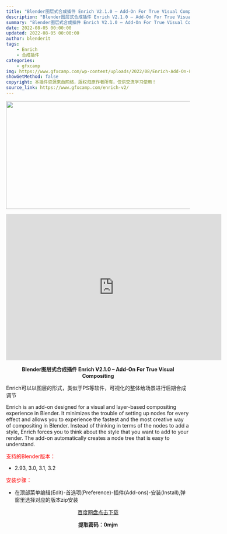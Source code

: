 ```yaml
---
title: "Blender图层式合成插件 Enrich V2.1.0 – Add-On For True Visual Compositing"
description: "Blender图层式合成插件 Enrich V2.1.0 – Add-On For True Visual Compositing Enrich可以以图层的形式，类似于PS等软件，可视化的..."
summary: "Blender图层式合成插件 Enrich V2.1.0 – Add-On For True Visual Compositing Enrich可以以图层的形式，类似于PS等软件，可视化的..."
date: 2022-08-05 00:00:00
updated: 2022-08-05 00:00:00
author: blenderit
tags: 
    - Enrich
    - 合成插件
categories:
    - gfxcamp
img: https://www.gfxcamp.com/wp-content/uploads/2022/08/Enrich-Add-On-For-True-Visual-Compositing.jpg
showGetMethod: false
copyright: 本插件资源来自网络，版权归原作者所有，仅供交流学习使用！
source_link: https://www.gfxcamp.com/enrich-v2/
---
```

<div><p><img decoding="async" class="aligncenter size-full wp-image-105697" src="https://www.gfxcamp.com/wp-content/uploads/2022/08/Enrich-Add-On-For-True-Visual-Compositing.jpg" data-src="https://www.gfxcamp.com/wp-content/uploads/2022/08/Enrich-Add-On-For-True-Visual-Compositing.jpg" alt="" width="590" height="295" data-srcset="https://www.gfxcamp.com/wp-content/uploads/2022/08/Enrich-Add-On-For-True-Visual-Compositing.jpg 590w, https://www.gfxcamp.com/wp-content/uploads/2022/08/Enrich-Add-On-For-True-Visual-Compositing-150x75.jpg 150w" data-sizes="(max-width: 590px) 100vw, 590px"></p><p style="text-align: center;"><iframe loading="lazy" src="https://player.youku.com/embed/XNTg5MjU2NjAwNA==" width="590" height="400" frameborder="0" allowfullscreen="allowfullscreen" data-mce-fragment="1"></iframe></p><p style="text-align: center;"><strong>Blender图层式合成插件 Enrich V2.1.0 – Add-On For True Visual Compositing</strong></p><p>Enrich可以以图层的形式，类似于PS等软件，可视化的整体给场景进行后期合成调节</p><p>Enrich is an add-on designed for a visual and layer-based compositing experience in Blender. It minimizes the trouble of setting up nodes for every effect and allows you to experience the fastest and the most creative way of compositing in Blender. Instead of thinking in terms of the nodes to add a style, Enrich forces you to think about the style that you want to add to your render. The add-on automatically creates a node tree that is easy to understand.</p><p style="text-align: left;"><span style="color: #ff0000;">支持的Blender版本：</span></p><ul>
<li style="text-align: left;">2.93, 3.0, 3.1, 3.2</li>
</ul><p><span style="color: #ff0000;">安装步骤：</span></p><ul>
<li>在顶部菜单编辑(Edit)-首选项(Preference)-插件(Add-ons)-安装(Install),弹窗里选择对应的版本zip安装</li>
</ul><p style="text-align: center;"><a class="maxbutton-3 maxbutton maxbutton-baidu" target="_blank" rel="noopener" href="https://pan.baidu.com/s/1EeWB8LDoWixlJ_D_sjDiSg?pwd=0mjm"><span class="mb-text">百度网盘点击下载</span></a></p><p style="text-align: center;"><strong>提取密码：0mjm</strong></p></div>